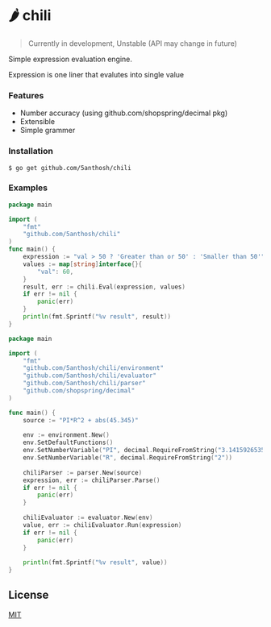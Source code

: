 # 🌶️ chili
> Currently in development, Unstable (API may change in future)

Simple expression evaluation engine.

Expression is one liner that evalutes into single value

### Features

- Number accuracy  (using github.com/shopspring/decimal pkg)
- Extensible
- Simple grammer

### Installation

```shell
$ go get github.com/5anthosh/chili
```

### Examples

```go
package main

import (
    "fmt"
    "github.com/5anthosh/chili"
)
func main() {
    expression := "val > 50 ? 'Greater than or 50' : 'Smaller than 50'"
    values := map[string]interface{}{
        "val": 60,
    }
    result, err := chili.Eval(expression, values)
    if err != nil {
        panic(err)
    }
    println(fmt.Sprintf("%v result", result))
}
```

```go
package main

import (
    "fmt"
    "github.com/5anthosh/chili/environment"
    "github.com/5anthosh/chili/evaluator"
    "github.com/5anthosh/chili/parser"
    "github.com/shopspring/decimal"
)

func main() {
    source := "PI*R^2 + abs(45.345)"
    
    env := environment.New()
    env.SetDefaultFunctions()
    env.SetNumberVariable("PI", decimal.RequireFromString("3.1415926535897932385"))
    env.SetNumberVariable("R", decimal.RequireFromString("2"))
    
    chiliParser := parser.New(source)
    expression, err := chiliParser.Parse()
    if err != nil {
        panic(err)
    }
    
    chiliEvaluator := evaluator.New(env)
    value, err := chiliEvaluator.Run(expression)
    if err != nil {
        panic(err)
    }
    
    println(fmt.Sprintf("%v result", value))
}
```

## License

[MIT](https://github.com/5anthosh/chili/blob/main/LICENSE)

